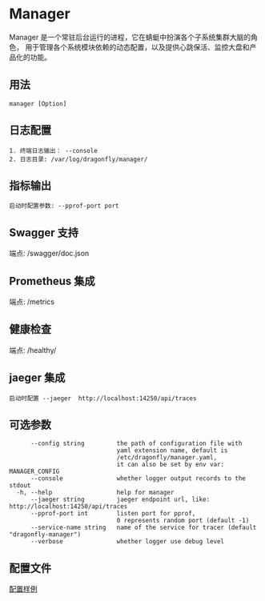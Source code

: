 # Manager

Manager 是一个常驻后台运行的进程，它在蜻蜓中扮演各个子系统集群大脑的角色， 用于管理各个系统模块依赖的动态配置，以及提供心跳保活、监控大盘和产品化的功能。

## 用法

```text
manager [Option]
```

## 日志配置

```text
1. 终端日志输出： --console
2. 日志目录: /var/log/dragonfly/manager/
```

## 指标输出

```text
启动时配置参数: --pprof-port port
```

## Swagger 支持

端点: /swagger/doc.json

## Prometheus 集成

端点: /metrics

## 健康检查

端点: /healthy/

## jaeger 集成

```text
启动时配置 --jaeger  http://localhost:14250/api/traces
```

## 可选参数

```text
      --config string         the path of configuration file with
                              yaml extension name, default is
                              /etc/dragonfly/manager.yaml,
                              it can also be set by env var: MANAGER_CONFIG
      --console               whether logger output records to the stdout
  -h, --help                  help for manager
      --jaeger string         jaeger endpoint url, like: http://localhost:14250/api/traces
      --pprof-port int        listen port for pprof,
                              0 represents random port (default -1)
      --service-name string   name of the service for tracer (default "dragonfly-manager")
      --verbose               whether logger use debug level
```

## 配置文件

[配置样例](../config/manager.yaml)
